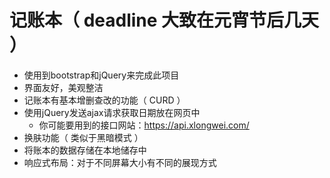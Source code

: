 # 记账本（ deadline 大致在元宵节后几天 ）

- 使用到bootstrap和jQuery来完成此项目
- 界面友好，美观整洁
- 记账本有基本增删查改的功能（ CURD ）
- 使用jQuery发送ajax请求获取日期放在网页中
  - 你可能要用到的接口网站：https://api.xlongwei.com/
- 换肤功能（ 类似于黑暗模式 ）
- 将账本的数据存储在本地储存中
- 响应式布局：对于不同屏幕大小有不同的展现方式